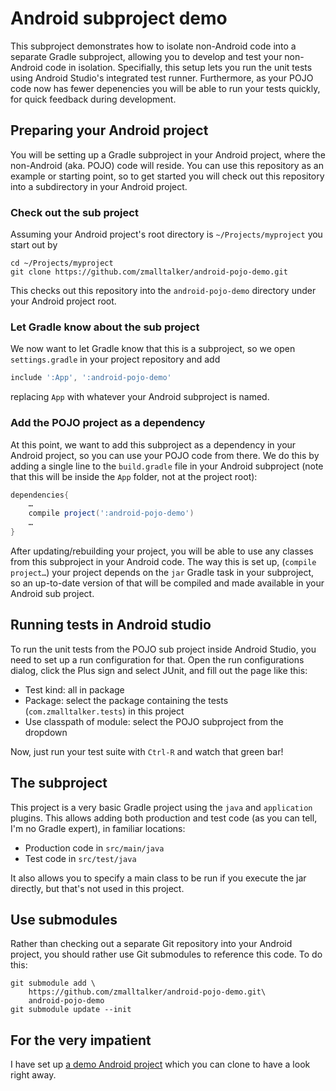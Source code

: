 # Android subproject demo #

This subproject demonstrates how to isolate non-Android code into a
separate Gradle subproject, allowing you to develop and test your
non-Android code in isolation. Specifially, this setup lets you run
the unit tests using Android Studio's integrated test
runner. Furthermore, as your POJO code now has fewer depenencies you
will be able to run your tests quickly, for quick feedback during
development.

## Preparing your Android project ##

You will be setting up a Gradle subproject in your Android project,
where the non-Android (aka. POJO) code will reside. You can use this
repository as an example or starting point, so to get started you will
check out this repository into a subdirectory in your Android project.

### Check out the sub project ###

Assuming your Android project's root directory is
`~/Projects/myproject` you start out by

```
cd ~/Projects/myproject
git clone https://github.com/zmalltalker/android-pojo-demo.git
```

This checks out this repository into the `android-pojo-demo` directory
under your Android project root.

### Let Gradle know about the sub project ###

We now want to let Gradle know that this is a subproject, so we open
`settings.gradle` in your project repository and add

```gradle
include ':App', ':android-pojo-demo'
```

replacing `App` with whatever your Android subproject is named.

### Add the POJO project as a dependency ###

At this point, we want to add this subproject as a dependency in your
Android project, so you can use your POJO code from there. We do this
by adding a single line to the `build.gradle` file in your Android
subproject (note that this will be inside the `App` folder, not at the
project root):

```gradle
dependencies{
	…
	compile project(':android-pojo-demo')
    …
}
```

After updating/rebuilding your project, you will be able to use any
classes from this subproject in your Android code. The way this is
set up, (`compile project…`) your project depends on the `jar` Gradle
task in your subproject, so an up-to-date version of that will be
compiled and made available in your Android sub project.

## Running tests in Android studio ##

To run the unit tests from the POJO sub project inside Android Studio,
you need to set up a run configuration for that. Open the run
configurations dialog, click the Plus sign and select JUnit, and fill
out the page like this:

* Test kind: all in package
* Package: select the package containing the tests
  (`com.zmalltalker.tests`) in this project
* Use classpath of module: select the POJO subproject from the
  dropdown

Now, just run your test suite with `Ctrl-R` and watch that green bar!

## The subproject ##

This project is a very basic Gradle project using the `java` and
`application` plugins. This allows adding both production and test
code (as you can tell, I'm no Gradle expert), in familiar locations:

* Production code in `src/main/java`
* Test code in `src/test/java`

It also allows you to specify a main class to be run if you execute
the jar directly, but that's not used in this project.

## Use submodules ##

Rather than checking out a separate Git repository into your Android
project, you should rather use Git submodules to reference this
code. To do this:

```
git submodule add \
	https://github.com/zmalltalker/android-pojo-demo.git\
	android-pojo-demo
git submodule update --init
```

## For the very impatient ##

I have set up
[a demo Android project](https://github.com/zmalltalker/android-pojo-demo-app)
which you can clone to have a look right away.
